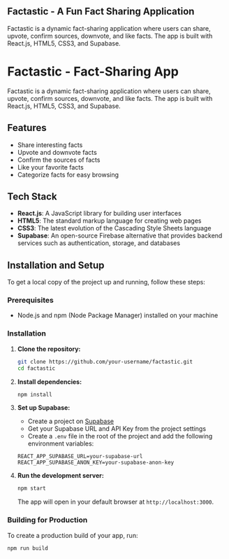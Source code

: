 ## Factastic - A Fun Fact Sharing Application

Factastic is a dynamic fact-sharing application where users can share, upvote, confirm sources, downvote, and like facts. The app is built with React.js, HTML5, CSS3, and Supabase. 


# Factastic - Fact-Sharing App

Factastic is a dynamic fact-sharing application where users can share, upvote, confirm sources, downvote, and like facts. The app is built with React.js, HTML5, CSS3, and Supabase.

## Features

- Share interesting facts
- Upvote and downvote facts
- Confirm the sources of facts
- Like your favorite facts
- Categorize facts for easy browsing

## Tech Stack

- **React.js**: A JavaScript library for building user interfaces
- **HTML5**: The standard markup language for creating web pages
- **CSS3**: The latest evolution of the Cascading Style Sheets language
- **Supabase**: An open-source Firebase alternative that provides backend services such as authentication, storage, and databases

## Installation and Setup

To get a local copy of the project up and running, follow these steps:

### Prerequisites

- Node.js and npm (Node Package Manager) installed on your machine

### Installation

1. **Clone the repository:**

    ```bash
    git clone https://github.com/your-username/factastic.git
    cd factastic
    ```

2. **Install dependencies:**

    ```bash
    npm install
    ```

3. **Set up Supabase:**

    - Create a project on [Supabase](https://supabase.io/)
    - Get your Supabase URL and API Key from the project settings
    - Create a `.env` file in the root of the project and add the following environment variables:

    ```env
    REACT_APP_SUPABASE_URL=your-supabase-url
    REACT_APP_SUPABASE_ANON_KEY=your-supabase-anon-key
    ```

4. **Run the development server:**

    ```bash
    npm start
    ```

    The app will open in your default browser at `http://localhost:3000`.

### Building for Production

To create a production build of your app, run:

```bash
npm run build
